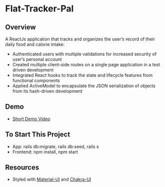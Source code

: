 # Flat-Tracker-Pal

## Overview
A ReactJs application that tracks and organizes the user’s record of their daily food and calorie intake:

- Authenticated users with multiple validations for increased security of user’s personal account 
- Created multiple client-side routes on a single page application in a test driven development 
- Integrated React hooks to track the state and lifecycle features from functional components
- Applied ActiveModel to encapsulate the JSON serialization of objects from its hash-driven development 	

## Demo

- [Short Demo Video](https://www.youtube.com/watch?v=c-k0zrYA-Oo)

## To Start This Project
- App: rails db:migrate, rails db:seed, rails s
- Frontend: npm install, npm start

## Resources
- Styled with [Material-UI](https://material-ui.com/) and [Chakra-UI](https://chakra-ui.com/)
